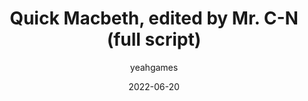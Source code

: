 ---
layout: artifact
featimg: //archive2.ynwk.org/c/artifacts/d/0006/png/1.png
title: Quick Macbeth, edited by Mr. C-N (full script)
date: 2022-06-20
author: yeahgames
comments: true
categories: [Digital, Document, PDF]
permalink: /artifacts/view/d/0006
link: https://artifacts.ynwk.org/artifacts/view/d/0006
serial: D0006
submitter: undone
archivist: nnillat
items:
 - pdf-1
 - png-1
adate: 2023-04-24
description: "Michael Carens-Nedelsky (Mr. C-N)'s edited edition of Shakespeare's Macbeth for his grade 8 English class."
location: archive2
c: Artifacts
status: complete
notes: "This is the original, full script. To see the individual parts, check the physicial artifact archive."
keywords:  
 - mrcn
 - script
 - pdf
 - document
---